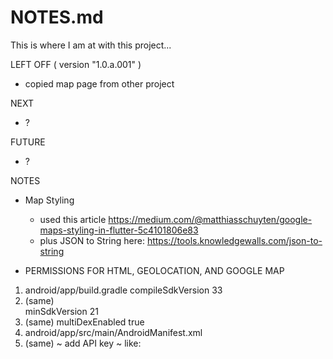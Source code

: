 # NOTES.md

This is where I am at with this project...

LEFT OFF ( version "1.0.a.001" )
* copied map page from other project

NEXT
* ?

FUTURE
* ?

NOTES
* Map Styling
    + used this article https://medium.com/@matthiasschuyten/google-maps-styling-in-flutter-5c4101806e83  
    + plus JSON to String here: https://tools.knowledgewalls.com/json-to-string

* PERMISSIONS FOR HTML, GEOLOCATION, AND GOOGLE MAP
1. 	android/app/build.gradle
		compileSdkVersion 33
2.	(same)		
		minSdkVersion 21
3.	(same)
		multiDexEnabled true
4.	android/app/src/main/AndroidManifest.xml
    <uses-permission android:name="android.permission.ACCESS_COARSE_LOCATION"/>
    <uses-permission android:name="android.permission.ACCESS_FINE_LOCATION"/>
    <uses-permission android:name="android.permission.ACCESS_BACKGROUND_LOCATION"/> 			
5.	(same)
		~ add API key ~	like:
        <meta-data
            android:name="com.google.android.geo.API_KEY"
            android:value="~API KEY HERE~" /> 	    